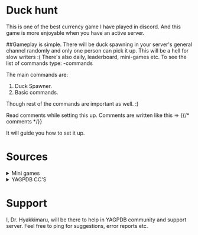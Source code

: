 # Duck hunt
This is one of the best currency game I have played in discord.
And this game is more enjoyable when you have an active server.

##Gameplay is simple.
There will be duck spawning in your server's general channel randomly and only one person can pick it up.
This will be a hell for slow writers :( 
There's also daily, leaderboard, mini-games etc.
To see the list of commands type: -commands

The main commands are: 
1. Duck Spawner.
2. Basic commands.

Though rest of the commands are important as well.
:)

Read comments while setting this up.
Comments are written like this 
=> {{/* comments */}}

It will guide you how to set it up.

# Sources
<details><summary>Mini games</summary>

  - [Slot machine](https://github.com/yagpdb-cc/yagpdb-cc/blob/master/fun/slotMachine.go.tmpl)
  - [Blackjack](https://github.com/Spongerooski/yagpdb-cc/blob/main/Blackjack/blackjack)
</details>

<details><summary>YAGPDB CC'S</summary>

  - [YAGPDB cc's](https://github.com/yagpdb-cc/yagpdb-cc)
  - [wolf's](https://github.com/TheHDCrafter/yagpdb-cc)
  - [Pedro's](https://github.com/Pedro-Pessoa/yagpdb-cc/tree/Tickets/tickets)
  - [DZ](https://github.com/DZ-TM/Yagpdb.xyz)
  - [sponge](https://github.com/Spongerooski/yagpdb-cc)
</details>

# Support
I, Dr. Hyakkimaru, will be there to help in YAGPDB community and support server. Feel free to ping for suggestions, error reports etc.

